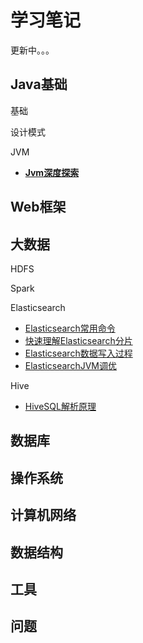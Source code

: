 # 学习笔记
更新中。。。

## Java基础
基础

设计模式

JVM
* [**Jvm深度探索**](java基础/jvm/jvm.md)

## Web框架

## 大数据
HDFS

Spark

Elasticsearch
* [Elasticsearch常用命令](大数据/es/es_command.md)
* [快速理解Elasticsearch分片](大数据/es/es_shard_distribution.md)
* [Elasticsearch数据写入过程](大数据/es/es_data_write.md)
* [ElasticsearchJVM调优](大数据/es/es_jvm.md)

Hive
* [HiveSQL解析原理](大数据/hive/hive_sql.md)

## 数据库

## 操作系统

## 计算机网络

## 数据结构

## 工具

## 问题